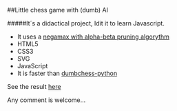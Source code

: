 ##Little chess game with (dumb) AI

#####It´s a didactical project, Idit it to learn Javascript.

* It uses a [negamax with alpha-beta pruning algorythm](https://en.wikipedia.org/wiki/Negamax)
* HTML5
* CSS3
* SVG
* JavaScript
* It is faster than [dumbchess-python](https://github.com/Guillaume-Mayer/dumbchess-python)

See the result [here](http://gm77.alwaysdata.net/chess)

Any comment is welcome...
